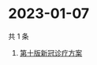 # 2023-01-07

共 1 条

<!-- BEGIN ZHIHUSEARCH -->
<!-- 最后更新时间 Sat Jan 07 2023 04:20:20 GMT+0800 (China Standard Time) -->
1. [第十版新冠诊疗方案](https://www.zhihu.com/search?q=第十版新冠诊疗方案)
<!-- END ZHIHUSEARCH -->
